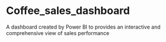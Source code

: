 # Coffee_sales_dashboard
A dashboard created by Power BI to provides an interactive and comprehensive view of sales performance
